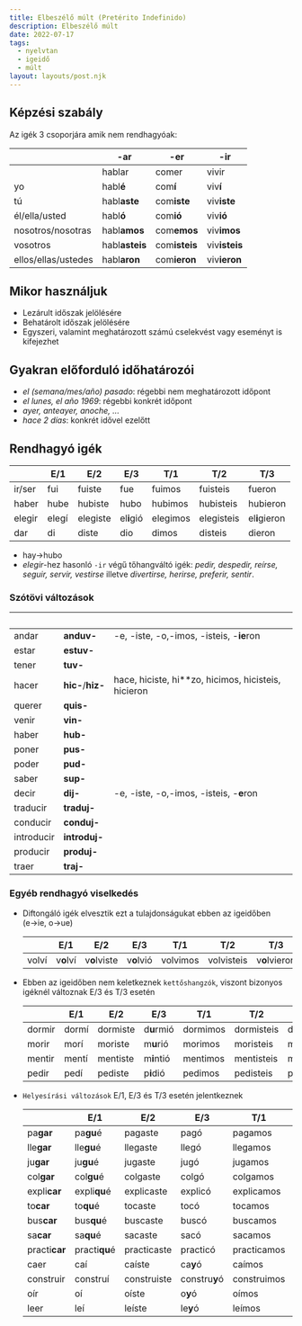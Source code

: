 ```yaml
---
title: Elbeszélő múlt (Pretérito Indefinido)
description: Elbeszélő múlt
date: 2022-07-17
tags:
  - nyelvtan
  - igeidő
  - múlt
layout: layouts/post.njk
---
```


## Képzési szabály

Az igék 3 csoporjára amik nem rendhagyóak:

&nbsp; | -ar | -er | -ir
----|----|----|----
&nbsp;|hablar| comer|vivir
yo|habl**é**|com**í**|viv**í**
tú|habl**aste**|com**iste**|viv**iste**
él/ella/usted|habl**ó**|com**ió**|viv**ió**
nosotros/nosotras |habl**amos**|com**emos**|viv**imos**
vosotros|habl**asteis**|com**isteis**|viv**isteis**
ellos/ellas/ustedes |habl**aron**|com**ieron**|viv**ieron**

## Mikor használjuk

- Lezárult időszak jelölésére
- Behatárolt időszak jelölésére
- Egyszeri, valamint meghatározott számú cselekvést vagy eseményt is kifejezhet

## Gyakran előforduló időhatározói

- *el (semana/mes/año) pasado*: régebbi nem meghatározott időpont
- *el lunes, el año 1969*: régebbi konkrét időpont
- *ayer, anteayer, anoche, ...*
- *hace 2 días*: konkrét idővel ezelőtt

## Rendhagyó igék

  &nbsp;| E/1| E/2| E/3| T/1| T/2| T/3
  ----|----|----|----|----|----|----
  ir/ser|fui|fuiste|fue|fuimos|fuisteis|fueron
  haber|hube|hubiste|hubo|hubimos|hubisteis|hubieron
  elegir|elegí|elegiste|el**i**gió|elegimos|elegisteis|el**i**gieron
  dar|di|diste|dio|dimos|disteis|dieron

- hay&rarr;hubo
- *elegir*-hez hasonló `-ir` végű tőhangváltó igék: *pedir, despedir, reírse, seguir, servir, vestirse* illetve *divertirse, herirse, preferir, sentir*.
  
### Szótövi változások

&nbsp;| &nbsp; | &nbsp;|
----|----|----
andar| **anduv-** | -e, -iste, -o,-imos, -isteis, -**ie**ron
estar| **estuv-** | &nbsp;
tener| **tuv-** | &nbsp;
hacer| **hic-**/**hiz-** | hace, hiciste, hi**zo, hicimos, hicisteis, hicieron
querer| **quis-** | &nbsp;
venir| **vin-** | &nbsp;
haber| **hub-** | &nbsp;
poner| **pus-** | &nbsp;
poder| **pud-** | &nbsp;
saber| **sup-** | &nbsp;
decir| **dij-** | -e, -iste, -o,-imos, -isteis, -**e**ron
traducir| **traduj-** | &nbsp;
conducir|**conduj-** | &nbsp;
introducir|**introduj-** | &nbsp;
producir|**produj-** | &nbsp;
traer| **traj-** | &nbsp;

### Egyéb rendhagyó viselkedés

- Diftongáló igék elvesztik ezt a tulajdonságukat ebben az igeidőben (e&rarr;ie, o&rarr;ue)

  &nbsp;| E/1| E/2| E/3| T/1| T/2| T/3
  ----|----|----|----|----|----|----
  volví|v**o**lví|v**o**lviste|v**o**lvió|volvimos|volvisteis|v**o**lvieron

- Ebben az igeidőben nem keletkeznek `kettőshangzók`, viszont bizonyos igéknél változnak E/3 és T/3 esetén

  &nbsp;| E/1| E/2| E/3| T/1| T/2| T/3
  ----|----|----|----|----|----|----
  dormir| dormí|dormiste|d**u**rmió|dormimos|dormisteis|d**u**rmieron
  morir|morí|moriste|m**u**rió|morimos|moristeis|m**u**rieron
  mentir|mentí|mentiste|m**i**ntió|mentimos|mentisteis|m**i**ntieron
  pedir| pedí|pediste|p**i**dió|pedimos|pedisteis|p**i**dieron

- `Helyesírási változások` E/1, E/3 és T/3 esetén jelentkeznek

  &nbsp;| E/1| E/2| E/3| T/1| T/2| T/3
  ----|----|----|----|----|----|----
  pa**gar**| pa**gu**é|pagaste|pagó|pagamos|pagasteis|pagaron
  lle**gar**|lle**gu**é|llegaste|llegó|llegamos|llegasteis|llegaron
  ju**gar**|ju**gu**é|jugaste|jugó|jugamos|jugasteis|jugaron
  col**gar**|col**gu**é|colgaste|colgó|colgamos|colgasteis|colgaron
  expli**car**|expli**qu**é|explicaste|explicó|explicamos|explicasteis|explicaron
  to**car**|to**qu**é|tocaste|tocó|tocamos|tocasteis|tocaron
  bus**car**|bus**qu**é|buscaste|buscó|buscamos|buscasteis|buscaron
  sa**car**|sa**qu**é|sacaste|sacó|sacamos|sacasteis|sacaron
  practi**car**|practi**qu**é|practicaste|practicó|practicamos|practicasteis|practicaron
  caer|caí|caíste|ca**y**ó|caímos|caísteis|ca**y**eron
  construir|construí|construiste|constru**y**ó|construimos|construisteis|constru**y**eron
  oír|oí|oíste|o**y**ó|oímos|oísteis|o**y**eron
  leer|leí|leíste|le**y**ó|leímos|leísteis|le**y**eron
